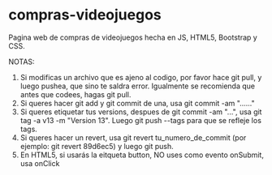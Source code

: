 # compras-videojuegos

Pagina web de compras de videojuegos hecha en JS, HTML5, Bootstrap y CSS.

NOTAS:
1) Si modificas un archivo que es ajeno al codigo, por favor hace git pull, y luego pushea, que sino te saldra error. Igualmente se recomienda que antes que codees, hagas git pull.
2) Si queres hacer git add y git commit de una, usa git commit -am "......"
3) Si queres etiquetar tus versions, despues de git commit -am "...", usa git tag -a v13 -m "Version 13". Luego git push --tags para que se refleje los tags.
4) Si queres hacer un revert, usa git revert tu_numero_de_commit (por ejemplo: git revert 89d6ec5) y luego git push.
5) En HTML5, si usarás la eitqueta button, NO uses como evento onSubmit, usa onClick
